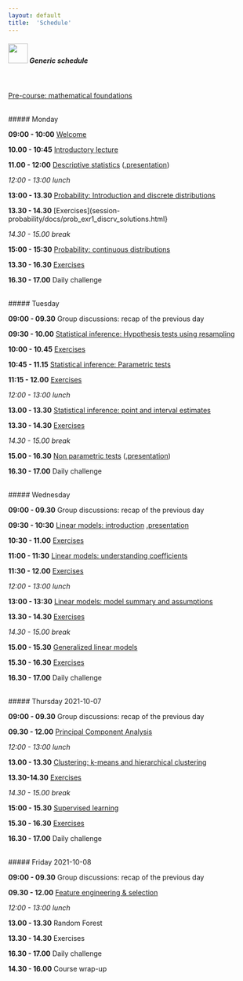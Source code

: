 ```yaml
---
layout: default
title:  'Schedule'
---
```


##### <img border="0" src="icons/schedule-01.svg" width="40" height="40"> Generic schedule

<br/>

[Pre-course: mathematical foundations](session-precourse-math/docs/index.html)

<br/>
##### Monday

**09:00 - 10:00** [Welcome](session-welcome/welcome.html)

**10.00 - 10:45** [Introductory lecture](session-intro2/intro2.html)

**11.00 - 12:00** [Descriptive statistics](session-descriptive/docs/index.html) ([.presentation](session-descriptive-presentation/session-descriptive-presentation.html))

*12:00 - 13:00 lunch*

**13:00 - 13.30** [Probability: Introduction and discrete distributions](session-probability/docs)

**13.30 - 14.30** [Exercises](session-probability/docs/prob_exr1_discrv_solutions.html}

*14.30 - 15.00 break*

**15:00 - 15:30** [Probability: continuous distributions](session-probability/docs/prob-03contrv.html)

**13.30 - 16.30** [Exercises](session-probability/docs/prob-exr2-contrv_solutions.html)

**16.30 - 17.00** Daily challenge

<br/>
##### Tuesday

**09:00 - 09.30** Group discussions: recap of the previous day

**09:30 - 10.00** [Statistical inference: Hypothesis tests using resampling](session-inference/docs)

**10:00 - 10.45** [Exercises](session-inference/docs/infe-exr1-hyporesampling_solutions.html)

**10:45 - 11.15** [Statistical inference: Parametric tests](session-inference/docs/infe-03hypparm.html)

**11:15 - 12.00** [Exercises](session-inference/docs/infe-exr2-hypoparam_solutions.html)

*12:00 - 13:00 lunch*

**13.00 - 13.30** [Statistical inference: point and interval estimates](session-inference/docs/infe-05interval.html)

**13.30 - 14.30** [Exercises](session-inference/docs/infe-exr3-interval_solutions.html)

*14.30 - 15.00 break*

**15.00 - 16.30** [Non parametric tests](session-rank-tests/docs/index.html) ([.presentation](session-rank-tests-presentation/session-rank-tests-presentation.html))

**16.30 - 17.00** Daily challenge

<br/>
##### Wednesday

**09:00 - 09.30** Group discussions: recap of the previous day

**09:30 - 10:30** [Linear models: introduction](session-lm/docs/lm-intro.html) [.presentation](session-lm-presentation/session-lm-presentation.html)

**10:30 - 11.00** [Exercises](session-lm/docs/introduction-to-linear-models.html#exercises-linear-models-i)

**11:00 - 11:30** [Linear models: understanding coefficients](session-lm/docs/regression-coefficients.html)

**11:30 - 12.00** [Exercises](session-lm/docs/regression-coefficients.html#exercises-linear-models-ii)

*12:00 - 13:00 lunch*

**13:00 - 13:30** [Linear models: model summary and assumptions](session-lm/docs/model-diagnostics.html)

**13.30 - 14.30** [Exercises](session-lm/docs/model-diagnostics.html#exercises-linear-models-iii)

*14.30 - 15.00 break*

**15.00 - 15.30** [Generalized linear models](session-glm/docs/)

**15.30 - 16.30** [Exercises](session-glm/docs/generalized-linear-models.html#exercises-glms)

**16.30 - 17.00** Daily challenge

<br/>
##### Thursday 2021-10-07

**09:00 - 09.30** Group discussions: recap of the previous day

**09.30 - 12.00** [Principal Component Analysis](https://payamemami.github.io/pca_basics/)

*12:00 - 13:00 lunch*

**13.00 - 13.30** [Clustering: k-means and hierarchical clustering](session-clustering)

**13.30-14.30** [Exercises](session-clustering/clust-exercises.html)

*14.30 - 15.00 break*

**15:00 - 15.30** [Supervised learning](session-supervise/docs/index.html)

**15.30 - 16.30** [Exercises](session-supervise/docs/intro-exercises.html)

**16.30 - 17.00** Daily challenge

<br/>
##### Friday 2021-10-08

**09:00 - 09.30** Group discussions: recap of the previous day

**09.30 - 12.00** [Feature engineering & selection](session-feature-selection/docs/index.html)

*12:00 - 13:00 lunch*

**13.00 - 13.30** Random Forest

**13.30 - 14.30** Exercises

**16.30 - 17.00** Daily challenge

**14.30 - 16.00** Course wrap-up  

<br/><br/>


<br/>
<br/>
<br/>
